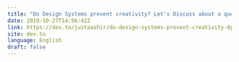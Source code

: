 ```yaml
---
title: "Do Design Systems prevent creativity? Let's Discuss about a question"
date: 2019-10-27T14:56:42Z
link: https://dev.to/justaashir/do-design-systems-prevent-creativity-8pa?utm_medium=RSS&utm_source=news.12bit.vn
site: dev.to
language: English
draft: false
---
```

